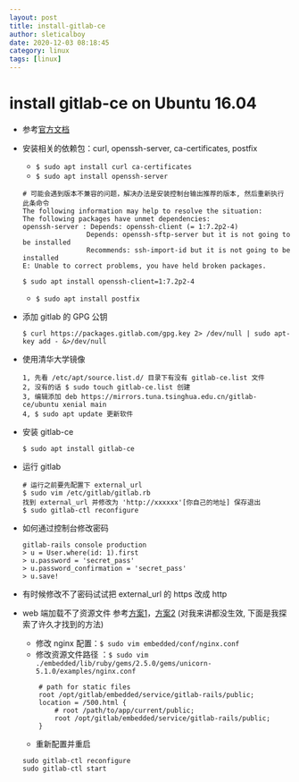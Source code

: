 ```yaml
---
layout: post
title: install-gitlab-ce
author: sleticalboy
date: 2020-12-03 08:18:45
category: linux
tags: [linux]
---
```


# install gitlab-ce on Ubuntu 16.04

- 参考[官方文档](https://about.gitlab.com/install/#ubuntu)
- 安装相关的依赖包：curl, openssh-server, ca-certificates, postfix
    - ```$ sudo apt install curl ca-certificates```
    - ```$ sudo apt install openssh-server```
    ```shell
    # 可能会遇到版本不兼容的问题，解决办法是安装控制台输出推荐的版本, 然后重新执行此条命令
    The following information may help to resolve the situation:
    The following packages have unmet dependencies:
    openssh-server : Depends: openssh-client (= 1:7.2p2-4)
                    Depends: openssh-sftp-server but it is not going to be installed
                    Recommends: ssh-import-id but it is not going to be installed
    E: Unable to correct problems, you have held broken packages.
    
    $ sudo apt install openssh-client=1:7.2p2-4
    ```
    - ```$ sudo apt install postfix```
- 添加 gitlab 的 GPG 公钥
    ```shell
    $ curl https://packages.gitlab.com/gpg.key 2> /dev/null | sudo apt-key add - &>/dev/null
    ```
- 使用清华大学镜像
    ```shell
    1, 先看 /etc/apt/source.list.d/ 目录下有没有 gitlab-ce.list 文件
    2, 没有的话 $ sudo touch gitlab-ce.list 创建
    3, 编辑添加 deb https://mirrors.tuna.tsinghua.edu.cn/gitlab-ce/ubuntu xenial main
    4, $ sudo apt update 更新软件
    ```
- 安装 gitlab-ce
    ```shell
    $ sudo apt install gitlab-ce
    ```
- 运行 gitlab
    ```shell
    # 运行之前要先配置下 external_url
    $ sudo vim /etc/gitlab/gitlab.rb
    找到 external_url 并修改为 'http://xxxxxx'[你自己的地址] 保存退出
    $ sudo gitlab-ctl reconfigure
    ```

- 如何通过控制台修改密码
    ```shell
    gitlab-rails console production
    > u = User.where(id: 1).first
    > u.password = 'secret_pass'
    > u.password_confirmation = 'secret_pass'
    > u.save!
    ```

- 有时候修改不了密码试试把 external_url 的 https 改成 http

- web 端加载不了资源文件 参考[方案1](https://blog.csdn.net/pzlsun/article/details/54619832)，[方案2](https://blog.csdn.net/huangjinlong77/article/details/30510705) (对我来讲都没生效, 下面是我探索了许久才找到的方法)
    - 修改 nginx 配置：```$ sudo vim embedded/conf/nginx.conf```
    - 修改资源文件路径 ：```$ sudo vim ./embedded/lib/ruby/gems/2.5.0/gems/unicorn-5.1.0/examples/nginx.conf ```
    ```shell
        # path for static files
        root /opt/gitlab/embedded/service/gitlab-rails/public;
        location = /500.html {
            # root /path/to/app/current/public;
            root /opt/gitlab/embedded/service/gitlab-rails/public;
        }
    ```
    - 重新配置并重启
    ```shell
    sudo gitlab-ctl reconfigure
    sudo gitlab-ctl start
    ```

